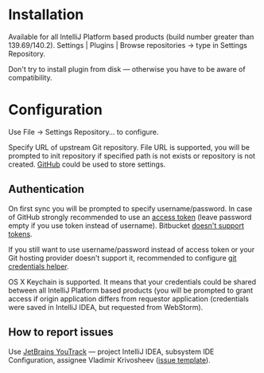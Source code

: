# Installation

Available for all IntelliJ Platform based products (build number greater than 139.69/140.2). Settings | Plugins | Browse repositories -> type in Settings Repository.

Don't try to install plugin from disk — otherwise you have to be aware of compatibility.

# Configuration

Use File -> Settings Repository… to configure.

Specify URL of upstream Git repository. File URL is supported, you will be prompted to init repository if specified path is not exists or repository is not created.
[GitHub](www.github.com) could be used to store settings.

## Authentication
On first sync you will be prompted to specify username/password. In case of GitHub strongly recommended to use an [access token](https://help.github.com/articles/creating-an-access-token-for-command-line-use) (leave password empty if you use token instead of username). Bitbucket [doesn't support tokens](https://bitbucket.org/site/master/issue/7735).

If you still want to use username/password instead of access token or your Git hosting provider doesn't support it, recommended to configure [git credentials helper](https://help.github.com/articles/caching-your-github-password-in-git).

OS X Keychain is supported. It means that your credentials could be shared between all IntelliJ Platform based products (you will be prompted to grant access if origin application differs from requestor application (credentials were saved in IntelliJ IDEA, but requested from WebStorm).

## How to report issues
Use [JetBrains YouTrack](https://youtrack.jetbrains.com) — project IntelliJ IDEA, subsystem IDE Configuration, assignee Vladimir Krivosheev ([issue template](https://youtrack.jetbrains.com/newIssue?project=IDEA&clearDraft=true&c=Subsystem+IDE+Configuration)).
